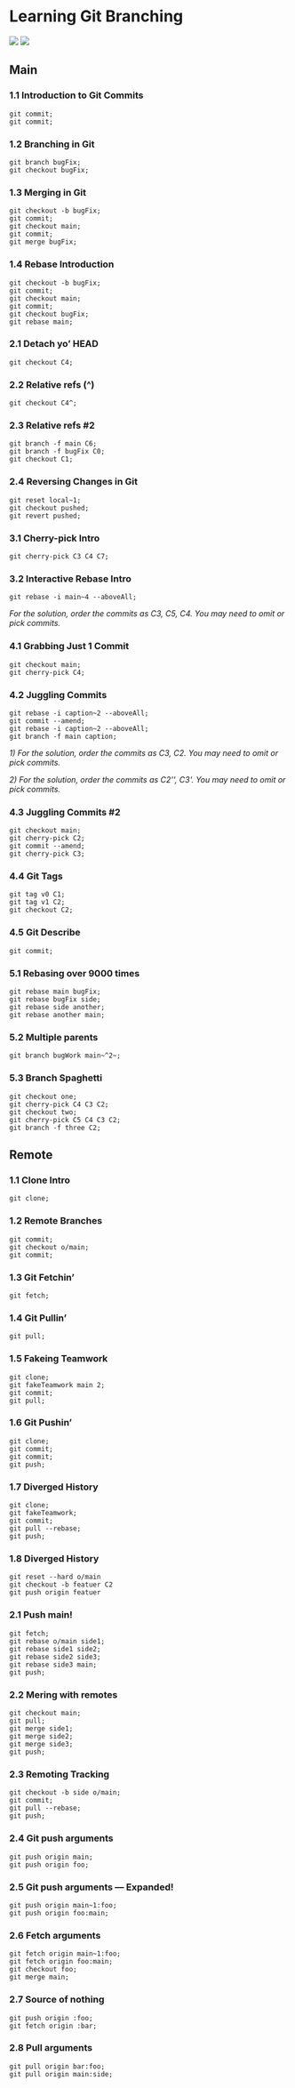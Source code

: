 # Learning Git Branching


![](sqlscreenshots/learningBranchesScreenSHot/Screenshot(69).png)
![](sqlscreenshots/learningBranchesScreenSHot/Screenshot70.png)


## Main

### 1.1 Introduction to Git Commits
```
git commit;
git commit;
```

### 1.2 Branching in Git
```
git branch bugFix;
git checkout bugFix;
```

### 1.3 Merging in Git
```
git checkout -b bugFix;
git commit;
git checkout main;
git commit;
git merge bugFix;
```

### 1.4  Rebase Introduction
```
git checkout -b bugFix;
git commit;
git checkout main;
git commit;
git checkout bugFix;
git rebase main;
```

### 2.1 Detach yo’ HEAD
```
git checkout C4;
```

### 2.2 Relative refs (^)
```
git checkout C4^;
```

### 2.3 Relative refs #2 
```
git branch -f main C6;
git branch -f bugFix C0;
git checkout C1;
```

### 2.4 Reversing Changes in Git
```
git reset local~1;
git checkout pushed;
git revert pushed;
```

### 3.1 Cherry-pick Intro
```
git cherry-pick C3 C4 C7;
```

### 3.2 Interactive Rebase Intro
```
git rebase -i main~4 --aboveAll;
```
*For the solution, order the commits as C3, C5, C4. You may need to omit or pick commits.*

### 4.1 Grabbing Just 1 Commit
```
git checkout main;
git cherry-pick C4;
```

### 4.2 Juggling Commits
```
git rebase -i caption~2 --aboveAll;
git commit --amend;
git rebase -i caption~2 --aboveAll;
git branch -f main caption;
```
*1) For the solution, order the commits as C3, C2. You may need to omit or pick commits.*

*2) For the solution, order the commits as C2'', C3'. You may need to omit or pick commits.*

### 4.3 Juggling Commits #2
```
git checkout main;
git cherry-pick C2;
git commit --amend;
git cherry-pick C3;
```

### 4.4 Git Tags
```
git tag v0 C1;
git tag v1 C2;
git checkout C2;
```

### 4.5 Git Describe
```
git commit;
```

### 5.1 Rebasing over 9000 times
```
git rebase main bugFix;
git rebase bugFix side;
git rebase side another;
git rebase another main;
```

### 5.2 Multiple parents
```
git branch bugWork main~^2~;
```

### 5.3 Branch Spaghetti
```
git checkout one;
git cherry-pick C4 C3 C2;
git checkout two;
git cherry-pick C5 C4 C3 C2;
git branch -f three C2;
```

## Remote


### 1.1 Clone Intro
```
git clone;
```

### 1.2 Remote Branches
```
git commit;
git checkout o/main;
git commit;
```

### 1.3 Git Fetchin’
```
git fetch;
```

### 1.4 Git Pullin’
```
git pull;
```

### 1.5 Fakeing Teamwork
```
git clone;
git fakeTeamwork main 2;
git commit;
git pull;
```

### 1.6 Git Pushin’
```
git clone;
git commit;
git commit;
git push;
```

### 1.7 Diverged History
```
git clone;
git fakeTeamwork;
git commit;
git pull --rebase;
git push;
```
### 1.8 Diverged History
```
git reset --hard o/main
git checkout -b featuer C2
git push origin featuer 
```

### 2.1 Push main!
```
git fetch;
git rebase o/main side1;
git rebase side1 side2;
git rebase side2 side3;
git rebase side3 main;
git push;
```

### 2.2 Mering with remotes
```
git checkout main;
git pull;
git merge side1;
git merge side2;
git merge side3;
git push;
```

### 2.3 Remoting Tracking
```
git checkout -b side o/main;
git commit;
git pull --rebase;
git push;
```

### 2.4 Git push arguments
```
git push origin main;
git push origin foo;
```

### 2.5 Git push arguments — Expanded!
```
git push origin main~1:foo;
git push origin foo:main;
```

### 2.6 Fetch arguments
```
git fetch origin main~1:foo;
git fetch origin foo:main;
git checkout foo;
git merge main;
```

### 2.7 Source of nothing
```
git push origin :foo;
git fetch origin :bar;
```
### 2.8 Pull arguments
```
git pull origin bar:foo;
git pull origin main:side;
```